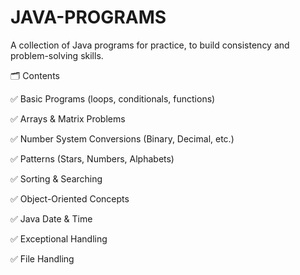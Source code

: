 # JAVA-PROGRAMS

A collection of Java programs for practice, to build consistency and problem-solving skills.

🗂 Contents

✅ Basic Programs (loops, conditionals, functions)

✅ Arrays & Matrix Problems

✅ Number System Conversions (Binary, Decimal, etc.)

✅ Patterns (Stars, Numbers, Alphabets)

✅ Sorting & Searching

✅ Object-Oriented Concepts

✅ Java Date & Time  

✅ Exceptional Handling

✅ File Handling
